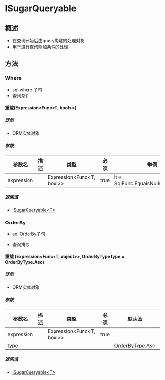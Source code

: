 # ISugarQueryable

## 概述

- 在查询开始后由query构建的处理对象
- 用于进行查询附加条件的处理

## 方法

### Where

- sql where 子句
- 查询条件

#### 重载(Expression<Func<T, bool>>)

##### 泛型 

- ORM实体对象

##### 参数

| 参数名     | 描述 | 类型                      | 必须 | 举例                                  | 备注 |
| ---------- | ---- | ------------------------- | ---- | ------------------------------------- | ---- |
| expression |      | Expression<Func<T, bool>> | true | it=> SqlFunc.EqualsNull(it.Name,null) |      |

##### 返回值

- [ISugarQueryable\<T\>](#ISugarQueryable)

### OrderBy

- sql OrderBy子句 

- 查询排序

####  重载 (Expression<Func<T, object>>, OrderByType type = OrderByType.Asc)

##### 泛型 

- ORM实体对象

##### 参数

| 参数名     | 描述 | 类型                      | 必须 | 默认值                                    | 举例                                  | 备注 |
| ---------- | ---- | ------------------------- | ---- | ----------------------------------------- | ------------------------------------- | ---- |
| expression |      | Expression<Func<T, bool>> | true |                                           | it=> SqlFunc.EqualsNull(it.Name,null) |      |
| type       |      |                           |      | [OrderByType](..\Enum\OrderByType.md).Asc |                                       |      |

##### 返回值

- [ISugarQueryable\<T\>](#ISugarQueryable)



